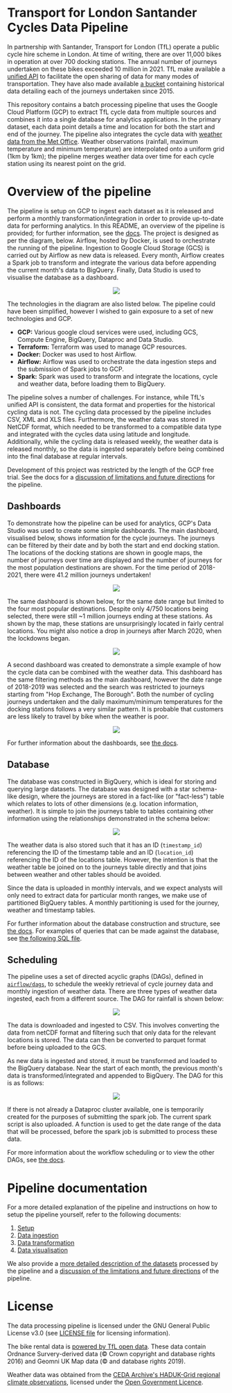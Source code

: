 Transport for London Santander Cycles Data Pipeline
===================================================

In partnership with Santander, Transport for London (TfL) operate a public cycle hire scheme in London. At time of writing, there are over 11,000 bikes in operation at over 700 docking stations. The annual number of journeys undertaken on these bikes exceeded 10 million in 2021. TfL make available a [unified API](https://tfl.gov.uk/info-for/open-data-users/unified-api) to facilitate the open sharing of data for many modes of transportation. They have also made available [a bucket](https://cycling.data.tfl.gov.uk/) containing historical data detailing each of the journeys undertaken since 2015.

This repository contains a batch processing pipeline that uses the Google Cloud Platform (GCP) to extract TfL cycle data from multiple sources and combines it into a single database for analytics applications. In the primary dataset, each data point details a time and location for both the start and end of the journey. The pipeline also integrates the cycle data with [weather data from the Met Office](https://catalogue.ceda.ac.uk/uuid/4dc8450d889a491ebb20e724debe2dfb). Weather observations (rainfall, maximum temperature and minimum temperature) are interpolated onto a uniform grid (1km by 1km); the pipeline merges weather data over time for each cycle station using its nearest point on the grid. 

# Overview of the pipeline

The pipeline is setup on GCP to ingest each dataset as it is released and perform a monthly transformation/integration in order to provide up-to-date data for performing analytics. In this README, an overview of the pipeline is provided; for further information, see the [docs](docs/). The project is designed as per the diagram, below. Airflow, hosted by Docker, is used to orchestrate the running of the pipeline. Ingestion to Google Cloud Storage (GCS) is carried out by Airflow as new data is released. Every month, Airflow creates a Spark job to transform and integrate the various data before appending the current month's data to BigQuery. Finally, Data Studio is used to visualise the database as a dashboard. 

<p align="center">
  <img src="https://github.com/jackgisby/tfl-bikes-data-pipeline/blob/main/assets/pipeline_structure.png?raw=true" />
</p>

The technologies in the diagram are also listed below. The pipeline could have been simplified, however I wished to gain exposure to a set of new technologies and GCP.
- __GCP:__ Various google cloud services were used, including GCS, Compute Engine, BigQuery, Dataproc and Data Studio. 
- __Terraform:__ Terraform was used to manage GCP resources.
- __Docker:__ Docker was used to host Airflow. 
- __Airflow:__ Airflow was used to orchestrate the data ingestion steps and the submission of Spark jobs to GCP.
- __Spark:__ Spark was used to transform and integrate the locations, cycle and weather data, before loading them to BigQuery.

The pipeline solves a number of challenges. For instance, while TfL's unified API is consistent, the data format and properties for the historical cycling data is not. The cycling data processed by the pipeline includes CSV, XML and XLS files. Furthermore, the weather data was stored in NetCDF format, which needed to be transformed to a compatible data type and integrated with the cycles data using latitude and longitude. Additionally, while the cycling data is released weekly, the weather data is released monthly, so the data is ingested separately before being combined into the final database at regular intervals.

Development of this project was restricted by the length of the GCP free trial. See the docs for a [discussion of limitations and future directions](docs/limitations_and_directions.md) for the pipeline.

## Dashboards

To demonstrate how the pipeline can be used for analytics, GCP's Data Studio was used to create some simple dashboards. The main dashboard, visualised below, shows information for the cycle journeys. The journeys can be filtered by their date and by both the start and end docking station. The locations of the docking stations are shown in google maps, the number of journeys over time are displayed and the number of journeys for the most population destinations are shown. For the time period of 2018-2021, there were 41.2 million journeys undertaken!

<p align="center">
  <img src="https://github.com/jackgisby/tfl-bikes-data-pipeline/blob/main/assets/bikes_dashboard.png?raw=true" />
</p>

The same dashboard is shown below, for the same date range but limited to the four most popular destinations. Despite only 4/750 locations being selected, there were still ~1 million journeys ending at these stations. As shown by the map, these stations are unsurprisingly located in fairly central locations. You might also notice a drop in journeys after March 2020, when the lockdowns began. 

<p align="center">
  <img src="https://github.com/jackgisby/tfl-bikes-data-pipeline/blob/main/assets/bikes_dashboard_top_four_destinations.png?raw=true" />
</p>

A second dashboard was created to demonstrate a simple example of how the cycle data can be combined with the weather data. This dashboard has the same filtering methods as the main dashboard, however the date range of 2018-2019 was selected and the search was restricted to journeys starting from "Hop Exchange, The Borough". Both the number of cycling journeys undertaken and the daily maximum/minimum temperatures for the docking stations follows a very similar pattern. It is probable that customers are less likely to travel by bike when the weather is poor. 

<p align="center">
  <img src="https://github.com/jackgisby/tfl-bikes-data-pipeline/blob/main/assets/weather_integration.png?raw=true" />
</p>

For further information about the dashboards, see [the docs](docs/4_data_visualisation.md).

## Database

The database was constructed in BigQuery, which is ideal for storing and querying large datasets. The database was designed with a star schema-like design, where the journeys are stored in a fact-like (or "fact-less") table which relates to lots of other dimensions (e.g. location information, weather). It is simple to join the journeys table to tables containing other information using the relationships demonstrated in the schema below:

<p align="center">
  <img src="https://github.com/jackgisby/tfl-bikes-data-pipeline/blob/main/assets/main_relations.drawio.png?raw=true" />
</p>

The weather data is also stored such that it has an ID (`timestamp_id`) referencing the ID of the timestamp table and an ID (`location_id`) referencing the ID of the locations table. However, the intention is that the weather table be joined on to the journeys table directly and that joins between weather and other tables should be avoided.

Since the data is uploaded in monthly intervals, and we expect analysts will only need to extract data for particular month ranges, we make use of partitioned BigQuery tables. A monthly partitioning is used for the journey, weather and timestamp tables.

For further information about the database construction and structure, see [the docs](docs/3_data_transformation.md). For examples of queries that can be made against the database, see [the following SQL file](sql/aggregations.sql).

## Scheduling

The pipeline uses a set of directed acyclic graphs (DAGs), defined in [`airflow/dags`](airflow/dags/), to schedule the weekly retrieval of cycle journey data and monthly ingestion of weather data. There are three types of weather data ingested, each from a different source. The DAG for rainfall is shown below:

<p align="center">
  <img src="https://github.com/jackgisby/tfl-bikes-data-pipeline/blob/main/assets/dags/ingest_rainfall_weather.png?raw=true" />
</p>

The data is downloaded and ingested to CSV. This involves converting the data from netCDF format and filtering such that only data for the relevant locations is stored. The data can then be converted to parquet format before being uploaded to the GCS.

As new data is ingested and stored, it must be transformed and loaded to the BigQuery database. Near the start of each month, the previous month's data is transformed/integrated and appended to BigQuery. The DAG for this is as follows:

<p align="center">
  <img src="https://github.com/jackgisby/tfl-bikes-data-pipeline/blob/main/assets/dags/transform_load_journeys.png?raw=true" />
</p>

If there is not already a Dataproc cluster available, one is temporarily created for the purposes of submitting the spark job. The current spark script is also uploaded. A function is used to get the date range of the data that will be processed, before the spark job is submitted to process these data. 

For more information about the workflow scheduling or to view the other DAGs, see [the docs](docs/2_data_ingestion.md).

# Pipeline documentation

For a more detailed explanation of the pipeline and instructions on how to setup the pipeline yourself, refer to the following documents:

1. [Setup](docs/1_setup.md)
2. [Data ingestion](docs/2_data_ingestion.md)
3. [Data transformation](docs/3_data_transformation.md)
4. [Data visualisation](docs/4_data_visualisation.md)

We also provide a [more detailed description of the datasets](docs/data_sources.md) processed by the pipeline and a [discussion of the limitations and future directions](docs/limitations_and_directions.md) of the pipeline.

# License

The data processing pipeline is licensed under the GNU General Public License v3.0 (see [LICENSE file](LICENSE) for licensing information).

The bike rental data is [powered by TfL open data](https://tfl.gov.uk/corporate/terms-and-conditions/transport-data-service). These data contain Ordnance Survery-derived data (© Crown copyright and database rights 2016) and Geomni UK Map data (© and database rights 2019).

Weather data was obtained from the [CEDA Archive's HADUK-Grid regional climate observations](https://catalogue.ceda.ac.uk/uuid/4dc8450d889a491ebb20e724debe2dfb), licensed under the [Open Government Licence](https://www.nationalarchives.gov.uk/doc/open-government-licence/version/3/).
